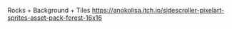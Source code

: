 Rocks + Background + Tiles
https://anokolisa.itch.io/sidescroller-pixelart-sprites-asset-pack-forest-16x16
